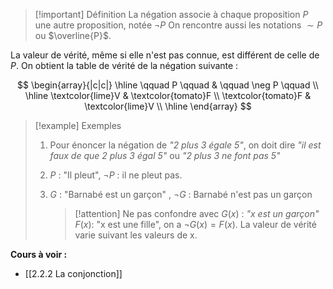>[!important] Définition
>La négation associe à chaque proposition $P$ une autre proposition, notée $\neg P$
>On rencontre aussi les notations $\sim P$ ou $\overline{P}$.

La valeur de vérité, même si elle n'est pas connue, est différent de celle de $P$. 
On obtient la table de vérité de la négation suivante :

$$
\begin{array}{|c|c|}
\hline
\qquad P \qquad & \qquad \neg P \qquad \\ \hline
\textcolor{lime}V & \textcolor{tomato}F \\ 
\textcolor{tomato}F & \textcolor{lime}V \\ \hline
\end{array}
$$

>[!example] Exemples
>1. Pour énoncer la négation de *"2 plus 3 égale 5"*, on doit dire *"il est faux de que 2 plus 3 égal 5"* ou *"2 plus 3 ne font pas 5"*
>   
>2. $P$ : "Il pleut",    $\neg P$ : il ne pleut pas.
>   
> 3. $G$ : "Barnabé est un garçon" , $\neg G$ : Barnabé n'est pas un garçon
>    
>    >[!attention] Ne pas confondre avec 
>    >$G(x)$ : *"x est un garçon"*
>    >$F(x)$: "x est une fille", on a $\neg G(x) = F(x)$. 
>    >La valeur de vérité varie suivant les valeurs de x.

**Cours à voir :**
- [[2.2.2 La conjonction]]